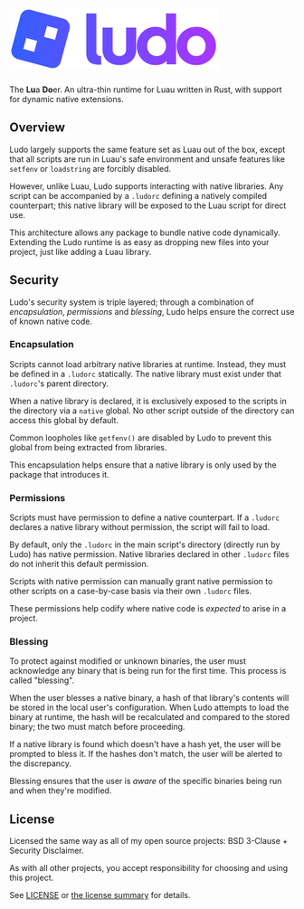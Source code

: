 <h1>
    <img src="./assets/ludo.svg" alt="ludo">
</h1>

The **Lu**a **Do**er. An ultra-thin runtime for Luau written in Rust, with support for dynamic native extensions.

## Overview
Ludo largely supports the same feature set as Luau out of the box, except that all scripts are run in Luau's safe environment and unsafe features like `setfenv` or `loadstring` are forcibly disabled.

However, unlike Luau, Ludo supports interacting with native libraries. Any script can be accompanied by a `.ludorc` defining a natively compiled counterpart; this native library will be exposed to the Luau script for direct use.

This architecture allows any package to bundle native code dynamically. Extending the Ludo runtime is as easy as dropping new files into your project, just like adding a Luau library.

## Security

Ludo's security system is triple layered; through a combination of *encapsulation*, *permissions* and *blessing*, Ludo helps ensure the correct use of known native code.

### Encapsulation

Scripts cannot load arbitrary native libraries at runtime. Instead, they must be defined in a `.ludorc` statically. The native library must exist under that `.ludorc`'s parent directory.

When a native library is declared, it is exclusively exposed to the scripts in the directory via a `native` global. No other script outside of the directory can access this global by default.

Common loopholes like `getfenv()` are disabled by Ludo to prevent this global from being extracted from libraries.

This encapsulation helps ensure that a native library is only used by the package that introduces it.

### Permissions

Scripts must have permission to define a native counterpart. If a `.ludorc` declares a native library without permission, the script will fail to load.

By default, only the `.ludorc` in the main script's directory (directly run by Ludo) has native permission. Native libraries declared in other `.ludorc` files do not inherit this default permission.

Scripts with native permission can manually grant native permission to other scripts on a case-by-case basis via their own `.ludorc` files.

These permissions help codify where native code is *expected* to arise in a project.

### Blessing

To protect against modified or unknown binaries, the user must acknowledge any binary that is being run for the first time. This process is called "blessing".

When the user blesses a native binary, a hash of that library's contents will be stored in the local user's configuration. When Ludo attempts to load the binary at runtime, the hash will be recalculated and compared to the stored binary; the two must match before proceeding.

If a native library is found which doesn't have a hash yet, the user will be prompted to bless it. If the hashes don't match, the user will be alerted to the discrepancy.

Blessing ensures that the user is *aware* of the specific binaries being run and when they're modified. 

## License

Licensed the same way as all of my open source projects: BSD 3-Clause + Security Disclaimer.

As with all other projects, you accept responsibility for choosing and using this project.

See [LICENSE](./LICENSE) or [the license summary](https://github.com/dphfox/licence) for details.